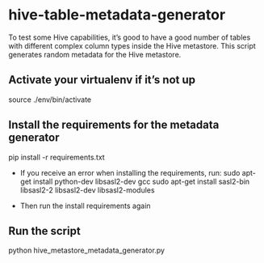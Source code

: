 # hive-table-metadata-generator

To test some Hive capabilities, it’s good to have a good number of tables with different complex column types inside the Hive metastore. This script generates random metadata for the Hive metastore.

## Activate your virtualenv if it’s not up
source ./env/bin/activate

## Install the requirements for the metadata generator
pip install -r requirements.txt

- If you receive an error when installing the requirements, run:
sudo apt-get install python-dev libsasl2-dev gcc
sudo apt-get install sasl2-bin libsasl2-2 libsasl2-dev libsasl2-modules

- Then run the install requirements again

## Run the script
python hive_metastore_metadata_generator.py
